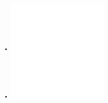 - ![Go学习路线图.pdf](../assets/Go学习路线图_1668084790066_0.pdf)
- ![[图灵程序设计丛书].HTTPS权威指南：在服务器和Web应用上部署SSL／TLS和PKI.pdf](../assets/[图灵程序设计丛书].HTTPS权威指南：在服务器和Web应用上部署SSL／TLS和PKI_1668084814834_0.pdf)